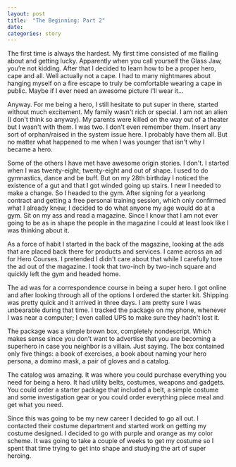 ```yaml
---
layout: post
title:  "The Beginning: Part 2"
date:  
categories: story
---
```


The first time is always the hardest. My first time consisted of me flailing about and getting lucky. Apparently when you call yourself the Glass Jaw, you’re not kidding. After that I decided to learn how to be a proper hero, cape and all. Well actually not a cape. I had to many nightmares about hanging myself on a fire escape to truly be comfortable wearing a cape in public. Maybe if I ever need an awesome picture I'll wear it... 

Anyway. For me being a hero, I still hesitate to put super in there, started without much excitement. My family wasn't rich or special. I am not an alien (I don't think so anyway). My parents were killed on the way out of a theater but I wasn't with them. I was two. I don't even remember them. Insert any sort of orphan/raised in the system issue here. I probably have them all. But no matter what happened to me when I was younger that isn't why I became a hero. 

Some of the others I have met have awesome origin stories. I don't. I started when I was twenty-eight; twenty-eight and out of shape. I used to do gymnastics, dance and be buff. But on my 28th birthday I noticed the existence of a gut and that I got winded going up stairs. I new I needed to make a change. So I headed to the gym. After signing for a yearlong contract and getting a free personal training session, which only confirmed what I already knew, I decided to do what anyone my age would do at a gym. Sit on my ass and read a magazine. Since I know that I am not ever going to be as in shape the people in the magazine I could at least look like I was thinking about it. 

As a force of habit I started in the back of the magazine, looking at the ads that are placed back there for products and services. I came across an ad for Hero Courses. I pretended I didn't care about that while I carefully tore the ad out of the magazine. I took that two-inch by two-inch square and quickly left the gym and headed home. 

The ad was for a correspondence course in being a super hero. I got online and after looking through all of the options I ordered the starter kit. Shipping was pretty quick and it arrived in three days. I am pretty sure I was unbearable during that time. I tracked the package on my phone, whenever I was near a computer; I even called UPS to make sure they hadn't lost it. 

The package was a simple brown box, completely nondescript. Which makes sense since you don’t want to advertise that you are becoming a superhero in case you neighbor is a villain. Just saying. The box contained only five things: a book of exercises, a book about naming your hero persona, a domino mask, a pair of gloves and a catalog. 

The catalog was amazing. It was where you could purchase everything you need for being a hero. It had utility belts, costumes, weapons and gadgets. You could order a starter package that included a belt, a simple costume and some investigation gear or you could order everything piece meal and get what you need. 

Since this was going to be my new career I decided to go all out. I contacted their costume department and started work on getting my costume designed. I decided to go with purple and orange as my color scheme. It was going to take a couple of weeks to get my costume so I spent that time trying to get into shape and studying the art of super heroing.
